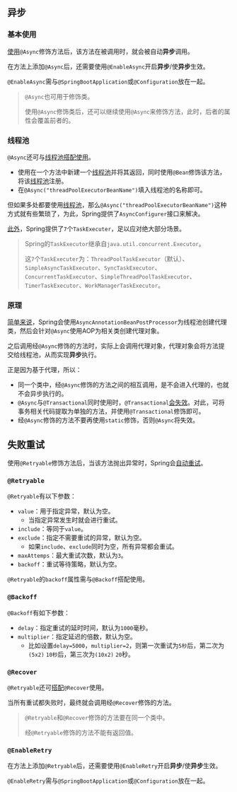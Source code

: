 ## 异步

### 基本使用

[使用](https://www.cnblogs.com/duanxz/p/6782847.html)`@Async`修饰方法后，该方法在被调用时，就会被自动**异步**调用。

在方法上添加`@Async`后，还需要使用`@EnableAsync`开启**异步**/使**异步**生效。

`@EnableAsync`需与`@SpringBootApplication`或`@Configuration`放在一起。

> `@Async`也可用于修饰类。
>
> 使用`@Async`修饰类后，还可以继续使用`@Async`来修饰方法，此时，后者的属性会覆盖前者的。

### 线程池

`@Async`还可与<u>线程池</u>[搭配使用](https://www.cnblogs.com/duanxz/p/6084494.html)。

- 使用在一个方法中新建一个<u>线程池</u>并将其返回，同时使用`@Bean`修饰该方法，将该<u>线程池</u>注册。
- 在`@Async("threadPoolExecutorBeanName")`填入线程池的名称即可。

但如果多处都要使用<u>线程池</u>，那么`@Async("threadPoolExecutorBeanName")`这种方式就有些繁琐了，为此，Spring提供了`AsyncConfigurer`接口来解决。

[此外](https://www.cnblogs.com/duanxz/p/9435343.html)，Spring提供了`7`个`TaskExecuter`，足以应对绝大部分场景。

> Spring的`TaskExecutor`继承自`java.util.concurrent.Executor`。
>
> 这`7`个`TaskExecuter`为：`ThreadPoolTaskExecutor`（默认）、`SimpleAsyncTaskExecutor`、`SyncTaskExecutor`、`ConcurrentTaskExecutor`、`SimpleThreadPoolTaskExecutor`、`TimerTaskExecutor`、`WorkManagerTaskExecutor`。

### 原理

[简单来说](https://cloud.tencent.com/developer/article/1426027)，Spring会使用`AsyncAnnotationBeanPostProcessor`为线程池创建代理类，然后会针对`@Async`使用AOP为相关类创建代理对象。

之后调用经`@Async`修饰的方法时，实际上会调用代理对象，代理对象会将方法提交给线程池，从而实现**异步**执行。

正是因为基于代理，所以：

- 同一个类中，经`@Async`修饰的方法之间的相互调用，是不会进入代理的，也就不会异步执行的。
- `@Async`与`@Transactional`同时使用时，`@Transactional`[会失效](https://www.cnblogs.com/duanxz/p/6782933.html)。对此，可将事务相关代码提取为单独的方法，并使用`@Transactional`修饰即可。
- 经`@Async`修饰的方法不要再使用`static`修饰，否则`@Async`将失效。



## 失败重试

使用`@Retryable`修饰方法后，当该方法抛出异常时，Spring会[自动重试](https://blog.51cto.com/u_14482423/2988711)。

### `@Retryable`

`@Retryable`有以下参数：

- `value`：用于指定异常，默认为空。
  - 当指定异常发生时就会进行重试。
- `include`：等同于`value`。 
- `exclude`：指定不需要重试的异常，默认为空。
  - 如果`include`、`exclude`同时为空，所有异常都会重试。
- `maxAttemps`：最大重试次数，默认为`3`。 
- `backoff`：重试等待策略，默认为空。

`@Retryable`的`backoff`属性需与`@Backoff`搭配使用。

### `@Backoff`

`@Backoff`有如下参数：

- `delay`：指定重试的延时时间，默认为`1000`毫秒。
- `multiplier`：指定延迟的倍数，默认为空。
  - 比如设置`delay=5000`，`multiplier=2`，则第一次重试为`5秒`后，第二次为`(5x2)` `10秒`后，第三次为`(10x2)` `20`秒。

### `@Recover`

`@Retryable`还可[搭配](https://www.jianshu.com/p/6395cfe866eb)`@Recover`使用。

当所有重试都失败时，最终就会调用经`@Recover`修饰的方法。

> `@Retryable`和`@Recover`修饰的方法要在同一个类中。
>
> 经`@Retryable`修饰的方法不能有返回值。

### `@EnableRetry`

在方法上添加`@Retryable`后，还需要使用`@EnableRetry`开启**异步**/使**异步**生效。

`@EnableRetry`需与`@SpringBootApplication`或`@Configuration`放在一起。

